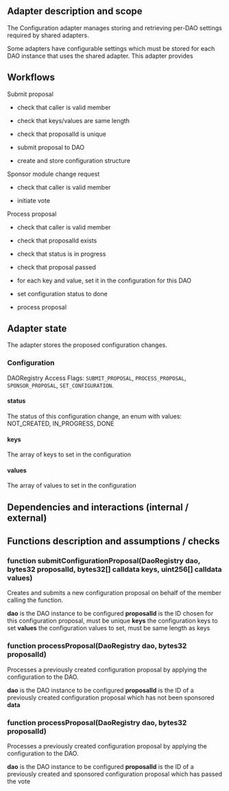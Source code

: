 ## Adapter description and scope

The Configuration adapter manages storing and retrieving per-DAO settings required by shared adapters.

Some adapters have configurable settings which must be stored for each DAO instance that uses the shared adapter. This
adapter provides

## Workflows

Submit proposal

- check that caller is valid member
- check that keys/values are same length
- check that proposalId is unique

- submit proposal to DAO
- create and store configuration structure

Sponsor module change request

- check that caller is valid member

- initiate vote

Process proposal

- check that caller is valid member
- check that proposalId exists
- check that status is in progress
- check that proposal passed

- for each key and value, set it in the configuration for this DAO
- set configuration status to done
- process proposal

## Adapter state

The adapter stores the proposed configuration changes.

### Configuration

DAORegistry Access Flags: `SUBMIT_PROPOSAL`, `PROCESS_PROPOSAL`, `SPONSOR_PROPOSAL`, `SET_CONFIGURATION`.

#### status

The status of this configuration change, an enum with values: NOT_CREATED, IN_PROGRESS, DONE

#### keys

The array of keys to set in the configuration

#### values

The array of values to set in the configuration

## Dependencies and interactions (internal / external)

## Functions description and assumptions / checks

### function submitConfigurationProposal(DaoRegistry dao, bytes32 proposalId, bytes32[] calldata keys, uint256[] calldata values)

Creates and submits a new configuration proposal on behalf of the member calling the function.

**dao** is the DAO instance to be configured
**proposalId** is the ID chosen for this configuration proposal, must be unique
**keys** the configuration keys to set
**values** the configuration values to set, must be same length as keys

### function processProposal(DaoRegistry dao, bytes32 proposalId)

Processes a previously created configuration proposal by applying the configuration to the DAO.

**dao** is the DAO instance to be configured
**proposalId** is the ID of a previously created configuration proposal which has not been sponsored
**data**

### function processProposal(DaoRegistry dao, bytes32 proposalId)

Processes a previously created configuration proposal by applying the configuration to the DAO.

**dao** is the DAO instance to be configured
**proposalId** is the ID of a previously created and sponsored configuration proposal which has passed the vote
